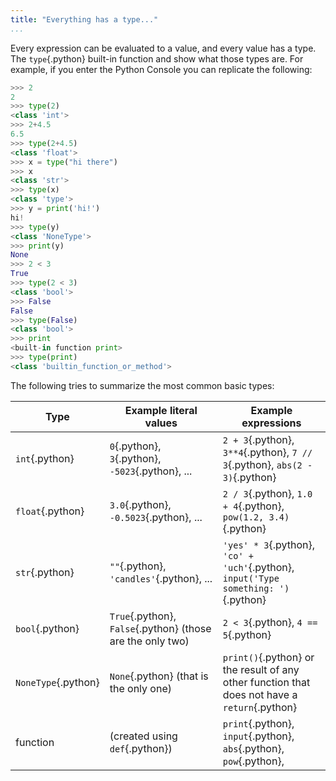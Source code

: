 ```yaml
---
title: "Everything has a type..."
...
```


Every expression can be evaluated to a value, and every value has a type.
The `type`{.python} built-in function and show what those types are.
For example, if you enter the Python Console you can replicate the following:

````python
>>> 2
2
>>> type(2)
<class 'int'>
>>> 2+4.5
6.5
>>> type(2+4.5)
<class 'float'>
>>> x = type("hi there")
>>> x
<class 'str'>
>>> type(x)
<class 'type'>
>>> y = print('hi!')
hi!
>>> type(y)
<class 'NoneType'>
>>> print(y)
None
>>> 2 < 3
True
>>> type(2 < 3)
<class 'bool'>
>>> False
False
>>> type(False)
<class 'bool'>
>>> print
<built-in function print>
>>> type(print)
<class 'builtin_function_or_method'>
````


The following tries to summarize the most common basic types:

| Type | Example literal values | Example expressions                                  |
|------|----------------|------------------------------------------------------|
| `int`{.python} | `0`{.python}, `3`{.python}, `-5023`{.python}, ...  | `2 + 3`{.python}, `3**4`{.python}, `7 // 3`{.python}, `abs(2 - 3)`{.python} |
| `float`{.python} | `3.0`{.python}, `-0.5023`{.python}, ...  | `2 / 3`{.python}, `1.0 + 4`{.python}, `pow(1.2, 3.4)`{.python} |
| `str`{.python} | `""`{.python}, `'candles'`{.python}, ...  | `'yes' * 3`{.python}, `'co' + 'uch'`{.python}, `input('Type something: ')`{.python} |
| `bool`{.python} | `True`{.python}, `False`{.python} (those are the only two) | `2 < 3`{.python}, `4 == 5`{.python} |
| `NoneType`{.python} | `None`{.python} (that is the only one) | `print()`{.python} or the result of any other function that does not have a `return`{.python} |
| function | (created using `def`{.python}) | `print`{.python}, `input`{.python}, `abs`{.python}, `pow`{.python}, 
